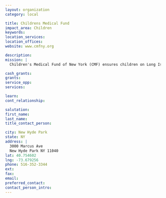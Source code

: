 ```yaml
---
layout: organization
category: local

title: Childrens Medical Fund
impact_area: Children
keywords: 
location_services: 
location_offices: 
website: www.cmfny.org

description: 
mission: |
  Children's Medical Fund of New York (CMF) ensures children on Long Island and in the New York metropolitan area have access to the best available pediatric care by raising funds to help build and equip medical facilities and sponsor vital programs at Steven and Alexandra Cohen Children's Medical Center of NY.

cash_grants: 
grants: 
service_opp: 
services: 

learn: 
cont_relationship: 

salutation: 
first_name: 
last_name: 
title_contact_person: 

city: New Hyde Park
state: NY
address: |
  3000 Marcus Ave  
  New Hyde Park NY 11040
lat: 40.754602
lng: -73.679256
phone: 516-352-3344
ext: 
fax: 
email: 
preferred_contact: 
contact_person_intro: 
---
```

